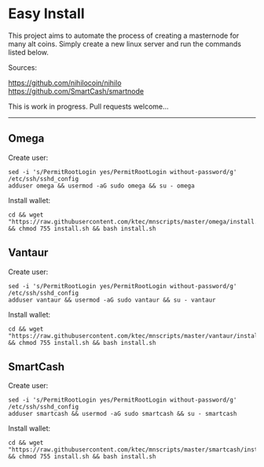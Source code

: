 # Easy Install

This project aims to automate the process of creating a masternode for many alt coins.
Simply create a new linux server and run the commands listed below.


Sources:

https://github.com/nihilocoin/nihilo
https://github.com/SmartCash/smartnode



This is work in progress. Pull requests welcome...

----

## Omega

Create user:
```
sed -i 's/PermitRootLogin yes/PermitRootLogin without-password/g' /etc/ssh/sshd_config
adduser omega && usermod -aG sudo omega && su - omega
```

Install wallet:
```
cd && wget "https://raw.githubusercontent.com/ktec/mnscripts/master/omega/install.sh" && chmod 755 install.sh && bash install.sh
```

## Vantaur

Create user:
```
sed -i 's/PermitRootLogin yes/PermitRootLogin without-password/g' /etc/ssh/sshd_config
adduser vantaur && usermod -aG sudo vantaur && su - vantaur
```

Install wallet:
```
cd && wget "https://raw.githubusercontent.com/ktec/mnscripts/master/vantaur/install.sh" && chmod 755 install.sh && bash install.sh
```

## SmartCash

Create user:
```
sed -i 's/PermitRootLogin yes/PermitRootLogin without-password/g' /etc/ssh/sshd_config
adduser smartcash && usermod -aG sudo smartcash && su - smartcash
```

Install wallet:
```
cd && wget "https://raw.githubusercontent.com/ktec/mnscripts/master/smartcash/install.sh" && chmod 755 install.sh && bash install.sh
```
